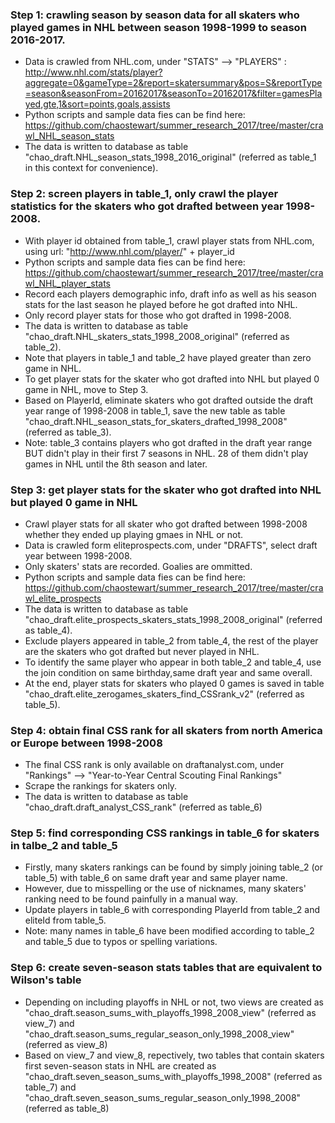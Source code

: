 ### Step 1: crawling season by season data for all skaters who played games in NHL between season 1998-1999 to season 2016-2017. 
+ Data is crawled from NHL.com, under "STATS" --> "PLAYERS" : http://www.nhl.com/stats/player?aggregate=0&gameType=2&report=skatersummary&pos=S&reportType=season&seasonFrom=20162017&seasonTo=20162017&filter=gamesPlayed,gte,1&sort=points,goals,assists
+ Python scripts and sample data fies can be find here: https://github.com/chaostewart/summer_research_2017/tree/master/crawl_NHL_season_stats
+ The data is written to database as table "chao_draft.NHL_season_stats_1998_2016_original" (referred as table_1 in this context for convenience).
   
### Step 2: screen players in table_1, only crawl the player statistics for the skaters who got drafted between year 1998-2008.
+ With player id obtained from table_1, crawl player stats from NHL.com, using url: "http://www.nhl.com/player/" + player_id
+ Python scripts and sample data fies can be find here: https://github.com/chaostewart/summer_research_2017/tree/master/crawl_NHL_player_stats
+ Record each players demographic info, draft info as well as his season stats for the last season he played before he got drafted into NHL.
+ Only record player stats for those who got drafted in 1998-2008.
+ The data is written to database as table "chao_draft.NHL_skaters_stats_1998_2008_original" (referred as table_2).
+ Note that players in table_1 and table_2 have played greater than zero game in NHL.
+ To get player stats for the skater who got drafted into NHL but played 0 game in NHL, move to Step 3.
+ Based on PlayerId, eliminate skaters who got drafted outside the draft year range of 1998-2008 in table_1, save the new table as table "chao_draft.NHL_season_stats_for_skaters_drafted_1998_2008" (referred as table_3).
+ Note: table_3 contains players who got drafted in the draft year range BUT didn't play in their first 7 seasons in NHL. 28 of them didn't play games in NHL until the 8th season and later.
 
### Step 3: get player stats for the skater who got drafted into NHL but played 0 game in NHL
+ Crawl player stats for all skater who got drafted between 1998-2008 whether they ended up playing gmaes in NHL or not.
+ Data is crawled form eliteprospects.com, under "DRAFTS", select draft year between 1998-2008.
+ Only skaters' stats are recorded. Goalies are ommitted.
+ Python scripts and sample data fies can be find here: https://github.com/chaostewart/summer_research_2017/tree/master/crawl_elite_prospects
+ The data is written to database as table "chao_draft.elite_prospects_skaters_stats_1998_2008_original" (referred as table_4).
+ Exclude players appeared in table_2 from table_4, the rest of the player are the skaters who got drafted but never played in NHL.
+ To identify the same player who appear in both table_2 and table_4, use the join condition on same birthday,same draft year and same overall.
+ At the end, player stats for skaters who played 0 games is saved in table "chao_draft.elite_zerogames_skaters_find_CSSrank_v2" (referred as table_5).
 
### Step 4: obtain final CSS rank for all skaters from north America or Europe between 1998-2008
+ The final CSS rank is only available on draftanalyst.com, under "Rankings" --> "Year-to-Year Central Scouting Final Rankings"
+ Scrape the rankings for skaters only.
+ The data is written to database as table "chao_draft.draft_analyst_CSS_rank" (referred as table_6)

### Step 5: find corresponding CSS rankings in table_6 for skaters in talbe_2 and table_5
+ Firstly, many skaters rankings can be found by simply joining table_2 (or table_5) with table_6 on same draft year and same player name.
+ However, due to misspelling or the use of nicknames, many skaters' ranking need to be found painfully in a manual way.
+ Update players in table_6 with corresponding PlayerId from table_2 and eliteId from table_5.
+ Note: many names in table_6 have been modified according to table_2 and table_5 due to typos or spelling variations.

### Step 6: create seven-season stats tables that are equivalent to Wilson's table
+ Depending on including playoffs in NHL or not, two views are created as 
"chao_draft.season_sums_with_playoffs_1998_2008_view" (referred as view_7) and "chao_draft.season_sums_regular_season_only_1998_2008_view" (referred as view_8)
+ Based on view_7 and view_8, repectively, two tables that contain skaters first seven-season stats in NHL are created as
"chao_draft.seven_season_sums_with_playoffs_1998_2008" (referred as table_7) and "chao_draft.seven_season_sums_regular_season_only_1998_2008" (referred as table_8)
